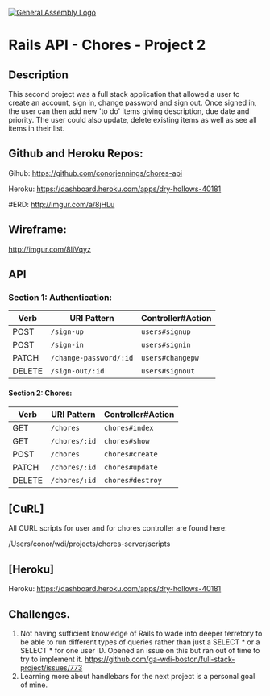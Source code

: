 [![General Assembly Logo](https://camo.githubusercontent.com/1a91b05b8f4d44b5bbfb83abac2b0996d8e26c92/687474703a2f2f692e696d6775722e636f6d2f6b6538555354712e706e67)](https://generalassemb.ly/education/web-development-immersive)

# Rails API - Chores - Project 2

## Description
This second project was a full stack application that allowed a user to create
an account, sign in, change password and sign out. Once signed in, the user
can then add new 'to do' items giving description, due date and priority. The
user could also update, delete existing items as well as see  all items in their list.


## Github and Heroku Repos:
Gihub:
https://github.com/conorjennings/chores-api

Heroku: https://dashboard.heroku.com/apps/dry-hollows-40181


#ERD:
http://imgur.com/a/8jHLu


## Wireframe:
http://imgur.com/8IiVqyz



## API

### Section 1: Authentication:

| Verb   | URI Pattern            | Controller#Action |
|--------|------------------------|-------------------|
| POST   | `/sign-up`             | `users#signup`    |
| POST   | `/sign-in`             | `users#signin`    |
| PATCH  | `/change-password/:id` | `users#changepw`  |
| DELETE | `/sign-out/:id`        | `users#signout`   |



#### Section 2: Chores:

| Verb   | URI Pattern            | Controller#Action |
|--------|------------------------|-------------------|
| GET    | `/chores`              | `chores#index`    |
| GET    | `/chores/:id`          | `chores#show`     |
| POST   | `/chores`              | `chores#create`   |
| PATCH  | `/chores/:id`          | `chores#update`   |
| DELETE | `/chores/:id`          | `chores#destroy`  |



## [CuRL]
All CURL scripts for user and for chores controller are found here:

/Users/conor/wdi/projects/chores-server/scripts


## [Heroku]
Heroku: https://dashboard.heroku.com/apps/dry-hollows-40181

## Challenges.
1) Not having sufficient knowledge of Rails to wade into deeper terretory to be able to run different types of queries rather than just a SELECT * or a SELECT * for one user ID. Opened an issue on this but ran out of time to try to implement it. https://github.com/ga-wdi-boston/full-stack-project/issues/773
2) Learning more about handlebars for the next project is a personal goal of mine.
